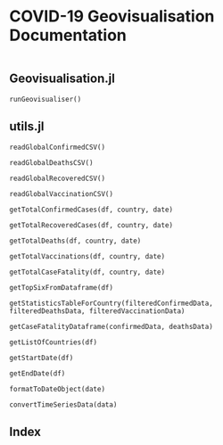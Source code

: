 # COVID-19 Geovisualisation Documentation

```@contents
```

## Geovisualisation.jl

```@docs
runGeovisualiser()
```

## utils.jl

```@docs
readGlobalConfirmedCSV()
```

```@docs
readGlobalDeathsCSV()
```

```@docs
readGlobalRecoveredCSV()
```

```@docs
readGlobalVaccinationCSV()
```

```@docs
getTotalConfirmedCases(df, country, date)
```

```@docs
getTotalRecoveredCases(df, country, date)
```

```@docs
getTotalDeaths(df, country, date)
```

```@docs
getTotalVaccinations(df, country, date)
```

```@docs
getTotalCaseFatality(df, country, date)
```

```@docs
getTopSixFromDataframe(df)
```

```@docs
getStatisticsTableForCountry(filteredConfirmedData, filteredDeathsData, filteredVaccinationData)
```

```@docs
getCaseFatalityDataframe(confirmedData, deathsData)
```

```@docs
getListOfCountries(df)
```

```@docs
getStartDate(df)
```

```@docs
getEndDate(df)
```

```@docs
formatToDateObject(date)
```

```@docs
convertTimeSeriesData(data)
```

## Index

```@index
```